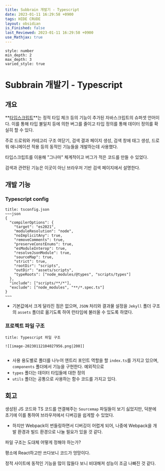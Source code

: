 ```yaml
---
title: Subbrain 개발기 - Typescript
date: 2023-01-11 16:29:58 +0900
tags: HIDE CRUDE 
layout: obsidian
is_Finished: false
last_Reviewed: 2023-01-11 16:29:58 +0900
use_Mathjax: true
---
```


```toc
style: number
min_depth: 2
max_depth: 3
varied_style: true
```

# Subbrain 개발기 - Typescript

## 개요

**[타입스크립트](https://www.typescriptlang.org/)**는 정적 타입 체크 등의 기능이 추가된 자바스크립트의 슈퍼셋 언어이다. 이를 통해 타입 불일치 등에 의한 버그를 줄이고 타입 정의를 통해 데이터 정의를 확실히 할 수 있다.

주로 드로워와 카테고리 구조 여닫기, 검색 결과 페이지 생성, 검색 창에 태그 생성, 드로워 애니메이션 적용 등의 동적인 기능들을 개발하는데 사용했다. 

타입스크립트를 이용해 "그나마" 체계적이고 버그가 적은 코드를 만들 수 있었다.

검색과 관련된 기능은 이곳이 아닌 브라우저 기반 검색 페이지에서 설명한다.

## 개발 기능
### Typescript config
```ad-note
title: tsconfig.json
~~~json
{
  "compilerOptions": {
    "target": "es2021",
    "moduleResolution": "node",
    "noImplicitAny": true,
    "removeComments": true,
    "preserveConstEnums": true,
    "esModuleInterop": true,
    "resolveJsonModule": true,
    "sourceMap": true,
    "strict": true,
    "rootDir": "scripts",
    "outDir": "assets/scripts",
    "typeRoots": ["node_modules/@types", "scripts/types"]
  },
  "include": ["scripts/**/*"],
  "exclude": ["node_modules", "**/*.spec.ts"]
}
~~~
```
- 기본값에서 크게 달라진 점은 없으며, `JSON` 처리와 결과물 설정을 `Jekyll` 폴더 구조의 `assets` 폴더로 옮기도록 하여 런타임에 불러올 수 있도록 하였다.

### 프로젝트 파일 구조
```ad-example
title: Typescript 파일 구조

![[image-20230112104027956.png|200]]


```
- 사용 용도별로 폴더를 나누어 엔트리 포인트 역할을 할 `index.ts`를 가지고 있으며, `components` 폴더에서 기능을 구현한다.
예외적으로 
- `types` 폴더는 데이터 타입들에 대한 정의
- `utils` 폴더는 공통으로 사용하는 함수 코드를 가지고 있다.

## 회고

생성된 JS 코드와 TS 코드를 연결해주는 `Sourcemap` 파일들이 보기 싫었지만, 덕분에 초기에 이를 통하여 브라우저에서 디버깅을 쉽게할 수 있었다. 
- 하지만 Webpack이 번들링하면서 디버깅이 어렵게 되어, 나중에 Webpack을 개발 환경과 빌드 환경으로 나눌 필요가 있을 것 같다.

파일 구조는 도대체 어떻게 정해야 하는가?

평소에 React하고만 쓰다보니 코드가 엉망이다.

정적 사이트에 동적인 기능을 많이 많들다 보니 비대해져 성능이 조금 나빠진 것 같다.

